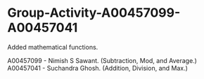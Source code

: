 # Group-Activity-A00457099-A00457041

Added mathematical functions. 

A00457099 - Nimish S Sawant. (Subtraction, Mod, and Average.)
A00457041 - Suchandra Ghosh. (Addition, Division, and Max.)